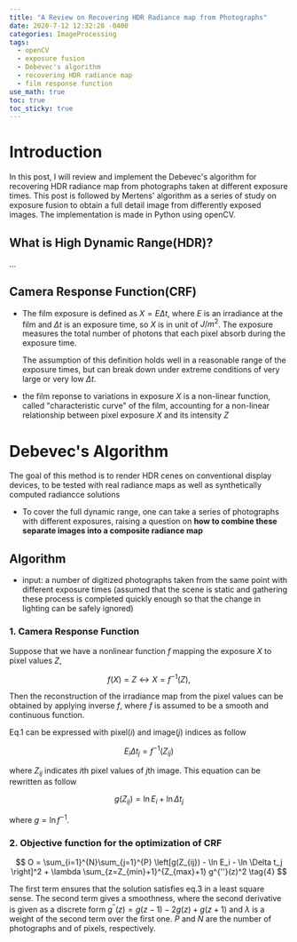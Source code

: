 ```yaml
---
title: "A Review on Recovering HDR Radiance map from Photographs"
date: 2020-7-12 12:32:28 -0400
categories: ImageProcessing
tags:
  - openCV 
  - exposure fusion
  - Debevec's algorithm
  - recovering HDR radiance map 
  - film response function 
use_math: true
toc: true
toc_sticky: true
---
```


# Introduction 

In this post, I will review and implement the Debevec's algorithm for recovering HDR radiance map from photographs taken at different exposure times. 
This post is followed by Mertens' algorithm as a series of study on exposure fusion to obtain a full detail image from differently exposed images. 
The implementation is made in Python using openCV.

## What is High Dynamic Range(HDR)? 
 ...  

## Camera Response Function(CRF)

* The film exposure is defined as $X = E \Delta t$, where $E$ is an irradiance at the film and $\Delta t$ is an exposure time, 
  so $X$ is in unit of $J/m^2$. The exposure measures the total number of photons that each pixel absorb during the exposure time.  
  
  The assumption of this definition holds well in a reasonable range of the exposure times, but 
  can break down under extreme conditions of very large or very low $\Delta t$.
   

* the film reponse to variations in exposure $X$ is a non-linear function, called "characteristic curve" of the film, 
      accounting for a non-linear relationship between pixel exposure $X$ and its intensity $Z$


# Debevec's Algorithm
 
  The goal of this method is to render HDR cenes on conventional display devices, to be tested with real radiance maps as well as synthetically computed radiancce solutions
   
* To cover the full dynamic range, one can take a series of photographs with different exposures, 
      raising a question on **how to combine these separate images into a composite radiance map** 
  

## Algorithm
  
* input: a number of digitized photographs taken from the same point with different exposure times
  (assumed that the scene is static and gathering these process is completed quickly enough so that the change in lighting can be safely ignored) 


### 1. Camera Response Function 

Suppose that we have a nonlinear function $f$ mapping the exposure $X$ to pixel values $Z$, 

$$ 
f(X) = Z   \longleftrightarrow  X = f^{-1}(Z), 
\tag{1}
$$

Then the reconstruction of the irradiance map from the pixel values can be obtained by applying inverse $f$, 
where $f$ is assumed to be a smooth and continuous function. 

Eq.1 can be expressed with pixel($i$) and image($j$) indices as follow 

$$
E_i \Delta t_{j} = f^{-1}(Z_{ij})
\tag{2}
$$

where $Z_{ij}$ indicates $i$th pixel values of $j$th image. This equation can be rewritten as follow 

$$
g(Z_{ij}) = \ln E_i + \ln \Delta t_j
\tag{3}
$$

where $g = \ln f^{-1}$. 

### 2. Objective function for the optimization of CRF 

$$
O = \sum_{i=1}^{N}\sum_{j=1}^{P} \left[g(Z_{ij}) - \ln E_i - \ln \Delta t_j \right]^2 + \lambda \sum_{z=Z_{min}+1}^{Z_{max}+1} g^{''}(z)^2 
\tag{4}
$$

The first term ensures that the solution satisfies eq.3 in a least square sense. The second term gives a smoothness, 
where the second derivative is given as a discrete form $g^{''}(z) = g(z-1) - 2g(z) + g(z+1)$ and $\lambda$ is a weight of the second term over the first one.
$P$ and $N$ are the number of photographs and of pixels, respectively. 

